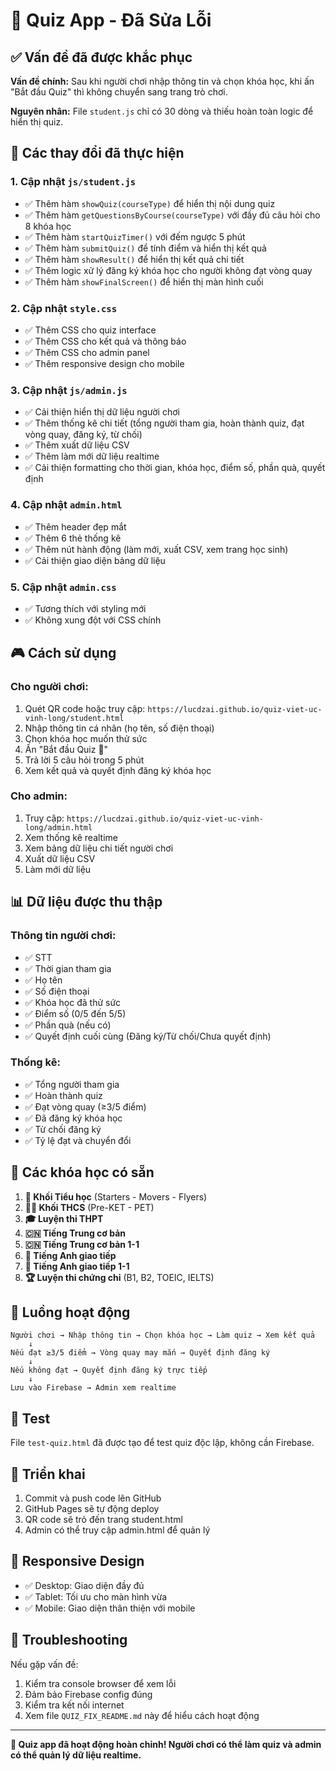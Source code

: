 # 🎯 Quiz App - Đã Sửa Lỗi

## ✅ Vấn đề đã được khắc phục

**Vấn đề chính:** Sau khi người chơi nhập thông tin và chọn khóa học, khi ấn "Bắt đầu Quiz" thì không chuyển sang trang trò chơi.

**Nguyên nhân:** File `student.js` chỉ có 30 dòng và thiếu hoàn toàn logic để hiển thị quiz.

## 🔧 Các thay đổi đã thực hiện

### 1. Cập nhật `js/student.js`
- ✅ Thêm hàm `showQuiz(courseType)` để hiển thị nội dung quiz
- ✅ Thêm hàm `getQuestionsByCourse(courseType)` với đầy đủ câu hỏi cho 8 khóa học
- ✅ Thêm hàm `startQuizTimer()` với đếm ngược 5 phút
- ✅ Thêm hàm `submitQuiz()` để tính điểm và hiển thị kết quả
- ✅ Thêm hàm `showResult()` để hiển thị kết quả chi tiết
- ✅ Thêm logic xử lý đăng ký khóa học cho người không đạt vòng quay
- ✅ Thêm hàm `showFinalScreen()` để hiển thị màn hình cuối

### 2. Cập nhật `style.css`
- ✅ Thêm CSS cho quiz interface
- ✅ Thêm CSS cho kết quả và thông báo
- ✅ Thêm CSS cho admin panel
- ✅ Thêm responsive design cho mobile

### 3. Cập nhật `js/admin.js`
- ✅ Cải thiện hiển thị dữ liệu người chơi
- ✅ Thêm thống kê chi tiết (tổng người tham gia, hoàn thành quiz, đạt vòng quay, đăng ký, từ chối)
- ✅ Thêm xuất dữ liệu CSV
- ✅ Thêm làm mới dữ liệu realtime
- ✅ Cải thiện formatting cho thời gian, khóa học, điểm số, phần quà, quyết định

### 4. Cập nhật `admin.html`
- ✅ Thêm header đẹp mắt
- ✅ Thêm 6 thẻ thống kê
- ✅ Thêm nút hành động (làm mới, xuất CSV, xem trang học sinh)
- ✅ Cải thiện giao diện bảng dữ liệu

### 5. Cập nhật `admin.css`
- ✅ Tương thích với styling mới
- ✅ Không xung đột với CSS chính

## 🎮 Cách sử dụng

### Cho người chơi:
1. Quét QR code hoặc truy cập: `https://lucdzai.github.io/quiz-viet-uc-vinh-long/student.html`
2. Nhập thông tin cá nhân (họ tên, số điện thoại)
3. Chọn khóa học muốn thử sức
4. Ấn "Bắt đầu Quiz 🚀"
5. Trả lời 5 câu hỏi trong 5 phút
6. Xem kết quả và quyết định đăng ký khóa học

### Cho admin:
1. Truy cập: `https://lucdzai.github.io/quiz-viet-uc-vinh-long/admin.html`
2. Xem thống kê realtime
3. Xem bảng dữ liệu chi tiết người chơi
4. Xuất dữ liệu CSV
5. Làm mới dữ liệu

## 📊 Dữ liệu được thu thập

### Thông tin người chơi:
- ✅ STT
- ✅ Thời gian tham gia
- ✅ Họ tên
- ✅ Số điện thoại
- ✅ Khóa học đã thử sức
- ✅ Điểm số (0/5 đến 5/5)
- ✅ Phần quà (nếu có)
- ✅ Quyết định cuối cùng (Đăng ký/Từ chối/Chưa quyết định)

### Thống kê:
- ✅ Tổng người tham gia
- ✅ Hoàn thành quiz
- ✅ Đạt vòng quay (≥3/5 điểm)
- ✅ Đã đăng ký khóa học
- ✅ Từ chối đăng ký
- ✅ Tỷ lệ đạt và chuyển đổi

## 🎯 Các khóa học có sẵn

1. **🧒 Khối Tiểu học** (Starters - Movers - Flyers)
2. **👨‍🎓 Khối THCS** (Pre-KET - PET)
3. **🎓 Luyện thi THPT**
4. **🇨🇳 Tiếng Trung cơ bản**
5. **🇨🇳 Tiếng Trung cơ bản 1-1**
6. **💬 Tiếng Anh giao tiếp**
7. **💬 Tiếng Anh giao tiếp 1-1**
8. **🏆 Luyện thi chứng chỉ** (B1, B2, TOEIC, IELTS)

## 🔄 Luồng hoạt động

```
Người chơi → Nhập thông tin → Chọn khóa học → Làm quiz → Xem kết quả
    ↓
Nếu đạt ≥3/5 điểm → Vòng quay may mắn → Quyết định đăng ký
    ↓
Nếu không đạt → Quyết định đăng ký trực tiếp
    ↓
Lưu vào Firebase → Admin xem realtime
```

## 🧪 Test

File `test-quiz.html` đã được tạo để test quiz độc lập, không cần Firebase.

## 🚀 Triển khai

1. Commit và push code lên GitHub
2. GitHub Pages sẽ tự động deploy
3. QR code sẽ trỏ đến trang student.html
4. Admin có thể truy cập admin.html để quản lý

## 📱 Responsive Design

- ✅ Desktop: Giao diện đầy đủ
- ✅ Tablet: Tối ưu cho màn hình vừa
- ✅ Mobile: Giao diện thân thiện với mobile

## 🔧 Troubleshooting

Nếu gặp vấn đề:
1. Kiểm tra console browser để xem lỗi
2. Đảm bảo Firebase config đúng
3. Kiểm tra kết nối internet
4. Xem file `QUIZ_FIX_README.md` này để hiểu cách hoạt động

---

**🎉 Quiz app đã hoạt động hoàn chỉnh! Người chơi có thể làm quiz và admin có thể quản lý dữ liệu realtime.**
